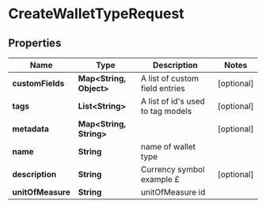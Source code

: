 

# CreateWalletTypeRequest


## Properties

Name | Type | Description | Notes
------------ | ------------- | ------------- | -------------
**customFields** | **Map&lt;String, Object&gt;** | A list of custom field entries |  [optional]
**tags** | **List&lt;String&gt;** | A list of id&#39;s used to tag models |  [optional]
**metadata** | **Map&lt;String, String&gt;** |  |  [optional]
**name** | **String** | name of wallet type | 
**description** | **String** | Currency symbol example £ |  [optional]
**unitOfMeasure** | **String** | unitOfMeasure id | 




